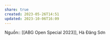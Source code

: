 ```yaml
---
share: true
created: 2023-05-26T14:51
updated: 2023-10-06T16:09
---
```

Nguồn:: [[ABG Open Special 2023]], Hà Đăng Sơn
